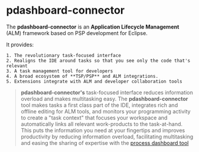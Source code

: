 # pdashboard-connector
The **pdashboard-connector** is an **Application Lifecycle Management** (ALM) framework based on PSP development for Eclipse.

It provides:
 	
    1. The revolutionary task-focused interface
    2. Realigns the IDE around tasks so that you see only the code that's relevant 
    3. A task management tool for developers 
    4. A broad ecosystem of **TSP/PSP** and ALM integrations. 
    5. Extensions integrate with ALM and developer collaboration tools 

>**pdashboard-connector's** task-focused interface reduces information overload and makes multitasking easy. The **pdashboard-connector** tool makes tasks a first class part of the IDE, integrates rich and offline editing for ALM tools, and monitors your programming activity to create a "task context" that focuses your workspace and automatically links all relevant work-products to the task-at-hand. This puts the information you need at your fingertips and improves productivity by reducing information overload, facilitating multitasking and easing the sharing of expertise with the [process dashboard tool](http://www.processdash.com/)

